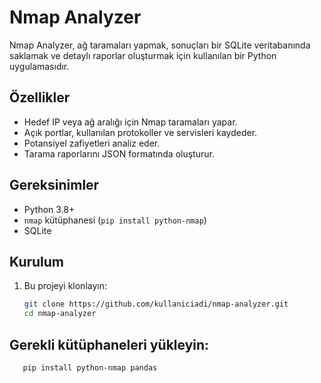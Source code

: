 # Nmap Analyzer

Nmap Analyzer, ağ taramaları yapmak, sonuçları bir SQLite veritabanında saklamak ve detaylı raporlar oluşturmak için kullanılan bir Python uygulamasıdır.

## Özellikler
- Hedef IP veya ağ aralığı için Nmap taramaları yapar.
- Açık portlar, kullanılan protokoller ve servisleri kaydeder.
- Potansiyel zafiyetleri analiz eder.
- Tarama raporlarını JSON formatında oluşturur.

## Gereksinimler
- Python 3.8+
- `nmap` kütüphanesi (`pip install python-nmap`)
- SQLite

## Kurulum
1. Bu projeyi klonlayın:
   ```bash
   git clone https://github.com/kullaniciadi/nmap-analyzer.git
   cd nmap-analyzer

## Gerekli kütüphaneleri yükleyin:
```bash
   pip install python-nmap pandas

